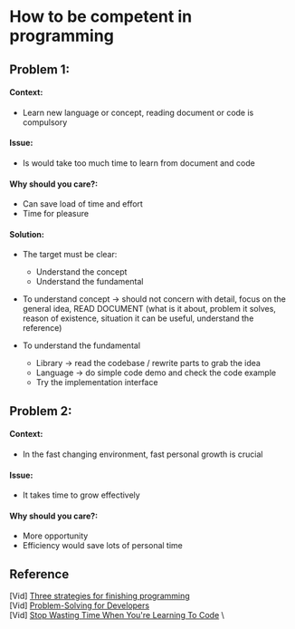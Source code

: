 # How to be competent in programming

## Problem 1:
#### Context:
- Learn new language or concept, reading document or code is compulsory
#### Issue:
- Is would take too much time to learn from document and code
#### Why should you care?:
- Can save load of time and effort
- Time for pleasure
#### Solution:
- The target must be clear:
  + Understand the concept
  + Understand the fundamental
  
- To understand concept -> should not concern with detail, focus on
the general idea, READ DOCUMENT (what is it about, problem it solves, reason of existence,
situation it can be useful, understand the reference)

- To understand the fundamental
  + Library -> read the codebase / rewrite parts to grab the idea
  + Language -> do simple code demo and check the code example
  + Try the implementation interface

## Problem 2:
#### Context:
- In the fast changing environment, fast personal growth is crucial
#### Issue:
- It takes time to grow effectively
#### Why should you care?:
- More opportunity
- Efficiency would save lots of personal time

## Reference

[Vid] [Three strategies for finishing programming](https://www.youtube.com/watch?v=wg1wZgCdJPA&ab_channel=JacobSorber) \
[Vid] [Problem-Solving for Developers](https://www.youtube.com/watch?v=UFc-RPbq8kg&ab_channel=Fireship) \
[Vid] [Stop Wasting Time When You're Learning To Code](https://www.youtube.com/watch?v=KQ21gTWU-rM&ab_channel=NickWhite) \